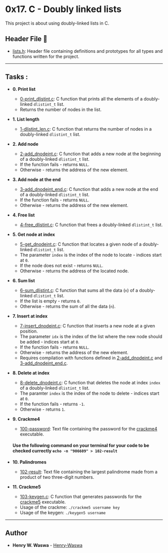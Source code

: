 # 0x17. C - Doubly linked lists
This project is about using doubly-linked lists in C.

## Header File :file_folder:

* [lists.h](./lists.h): Header file containing definitions and prototypes for all types
and functions written for the project.

---

## Tasks :

* **0. Print list**
  * [0-print_dlistint.c](./0-print_dlinstint.c): C function that prints all the elements
  of a doubly-linked `dlistint_t` list.
  * Returns the number of nodes in the list.

* **1. List length**
  * [1-dlistint_len.c](./1-dlistint_len.c): C function that returns the number of nodes in
  a doubly-linked `dlistint_t` list.

* **2. Add node**
  * [2-add_dnodeint.c](./2-add_dnodeint.c): C function that adds a new node at the
  beginning of a doubly-linked `dlistint_t` list.
  * If the function fails - returns `NULL`.
  * Otherwise - returns the address of the new element.

* **3. Add node at the end**
  * [3-add_dnodeint_end.c](./3-add_dnodeint_end.c): C function that adds a new
  node at the end of a doubly-linked `dlistint_t` list.
  * If the function fails - returns `NULL`.
  * Otherwise - returns the address of the new element.

* **4. Free list**
  * [4-free_dlistint.c](./4-free_dlistint.c): C function that frees a
  doubly-linked `dlistint_t` list.

* **5. Get node at index**
  * [5-get_dnodeint.c](./5-get_dnodeint.c): C function that locates a given node of a
  doubly-linked `dlistint_t` list.
  * The parameter `index` is the index of the node to locate - indices start at `0`.
  * If the node does not exist - returns `NULL`.
  * Otherwise - returns the address of the located node.

* **6. Sum list**
  * [6-sum_dlistint.c](./6-sum_dlistint.c): C function that sums all the data (`n`)
  of a doubly-linked `dlistint_t` list.
  * If the list is empty - returns `0`.
  * Otherwise - returns the sum of all the data (`n`).

* **7. Insert at index**
  * [7-insert_dnodeint.c](./7-insert_dnodeint.c): C function that inserts a new node at a
  given position.
  * The parameter `idx` is the index of the list where the new node should
  be added - indices start at `0`.
  * If the function fails - returns `NULL`.
  * Otherwise - returns the address of the new element.
  * Requires compilation with functions defined in [2-add_dnodeint.c](./2-add_dnodeint.c)
  and [3-add_dnodeint_end.c](./3-add_dnodeint_end.c).

* **8. Delete at index**
  * [8-delete_dnodeint.c](./8-delete_dnodeint.c): C function that deletes the node at
  index `index` of a doubly-linked `dlistint_t` list.
  * The paramter `index` is the index of the node to delete - indices start at `0`.
  * If the function fails - returns `-1`.
  * Otherwise - returns `1`.

* **9. Crackme4**
  * [100-password](./100-password): Text file containing the password for the
  [crackme4](https://github.com/holbertonschool/0x16.c) executable.
  #### Use the following command on your terminal for your code to be checked currectly `echo -n "906609" > 102-result`

* **10. Palindromes**
  * [102-result](./102-result): Text file containing the largest palindrome made from a
  product of two three-digit numbers.

* **11. Crackme5**
  * [103-keygen.c](./103-keygen.c): C function that generates passwords for the
  [crackme5](https://github.com/holbertonschool/0x16.c) executable.
  * Usage of the crackme: `./crackme5 username key`
  * Usage of the keygen: `./keygen5 username`
---

## Author
* **Henry W. Waswa** - [Henry-Waswa](https://github.com/Henry-Waswa)

